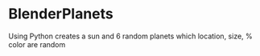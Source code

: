 # BlenderPlanets
Using Python creates a sun and 6 random planets which location, size, % color are random
